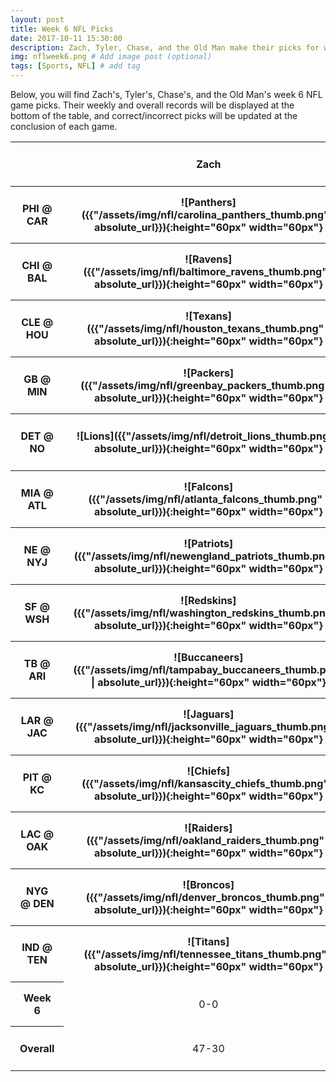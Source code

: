 ```yaml
---
layout: post
title: Week 6 NFL Picks
date: 2017-10-11 15:30:00
description: Zach, Tyler, Chase, and the Old Man make their picks for week 6 games in the NFL.
img: nflweek6.png # Add image post (optional)
tags: [Sports, NFL] # add tag
---
```

Below, you will find Zach's, Tyler's, Chase's, and the Old Man's week 6 NFL game picks. Their weekly and overall records will be displayed
at the bottom of the table, and correct/incorrect picks will be updated at the conclusion of each game.
<style>
    th, td {
        padding: 15px;
        text-align: center;
    }
    .correct {
        border: 3px solid #339933;
    }
    .incorrect {
        border: 3px solid #ff0000;
    }
</style>
<table class='test' align='center'>
    <tr>
        <th></th>
        <th>Zach</th>
        <th>Tyler</th>
        <th>Chase</th>
        <th>Old Man</th>
    </tr>
    <tr>
        <th>PHI @ CAR</th>
        <th markdown="1">![Panthers]({{"/assets/img/nfl/carolina_panthers_thumb.png" | absolute_url}}){:height="60px" width="60px"}</th>
        <th markdown="1">![Eagles]({{"/assets/img/nfl/philadelphia_eagles_thumb.png" | absolute_url}}){:height="60px" width="60px"}</th>
        <td>N/A</td>
        <td>N/A</td>
    </tr>
    <tr>
        <th>CHI @ BAL</th>
        <th markdown="1">![Ravens]({{"/assets/img/nfl/baltimore_ravens_thumb.png" | absolute_url}}){:height="60px" width="60px"}</th>
        <th markdown="1">![Ravens]({{"/assets/img/nfl/baltimore_ravens_thumb.png" | absolute_url}}){:height="60px" width="60px"}</th>
        <td>N/A</td>
        <td>N/A</td>
    </tr>
    <tr>
        <th>CLE @ HOU</th>
        <th markdown="1">![Texans]({{"/assets/img/nfl/houston_texans_thumb.png" | absolute_url}}){:height="60px" width="60px"}</th>
        <th markdown="1">![Texans]({{"/assets/img/nfl/houston_texans_thumb.png" | absolute_url}}){:height="60px" width="60px"}</th>
        <td>N/A</td>
        <td>N/A</td>
    </tr>
    <tr>
        <th>GB @ MIN</th>
        <th markdown="1">![Packers]({{"/assets/img/nfl/greenbay_packers_thumb.png" | absolute_url}}){:height="60px" width="60px"}</th>
        <th markdown="1">![Packers]({{"/assets/img/nfl/greenbay_packers_thumb.png" | absolute_url}}){:height="60px" width="60px"}</th>
        <td>N/A</td>
        <td>N/A</td>
    </tr>
    <tr>
        <th>DET @ NO</th>
        <th markdown="1">![Lions]({{"/assets/img/nfl/detroit_lions_thumb.png" | absolute_url}}){:height="60px" width="60px"}</th>
        <th markdown="1">![Saints]({{"/assets/img/nfl/neworleans_saints_thumb.png" | absolute_url}}){:height="60px" width="60px"}</th>
        <td>N/A</td>
        <td>N/A</td>
    </tr>
    <tr>
        <th>MIA @ ATL</th>
        <th markdown="1">![Falcons]({{"/assets/img/nfl/atlanta_falcons_thumb.png" | absolute_url}}){:height="60px" width="60px"}</th>
        <th markdown="1">![Falcons]({{"/assets/img/nfl/atlanta_falcons_thumb.png" | absolute_url}}){:height="60px" width="60px"}</th>
        <td>N/A</td>
        <td>N/A</td>
    </tr>
    <tr>
        <th>NE @ NYJ</th>
        <th markdown="1">![Patriots]({{"/assets/img/nfl/newengland_patriots_thumb.png" | absolute_url}}){:height="60px" width="60px"}</th>
        <th markdown="1">![Patriots]({{"/assets/img/nfl/newengland_patriots_thumb.png" | absolute_url}}){:height="60px" width="60px"}</th>
        <td>N/A</td>
        <td>N/A</td>
    </tr>
    <tr>
        <th>SF @ WSH</th>
        <th markdown="1">![Redskins]({{"/assets/img/nfl/washington_redskins_thumb.png" | absolute_url}}){:height="60px" width="60px"}</th>
        <th markdown="1">![Redskins]({{"/assets/img/nfl/washington_redskins_thumb.png" | absolute_url}}){:height="60px" width="60px"}</th>
        <td>N/A</td>
        <td>N/A</td>
    </tr>
    <tr>
        <th>TB @ ARI</th>
        <th markdown="1">![Buccaneers]({{"/assets/img/nfl/tampabay_buccaneers_thumb.png" | absolute_url}}){:height="60px" width="60px"}</th>
        <th markdown="1">![Buccaneers]({{"/assets/img/nfl/tampabay_buccaneers_thumb.png" | absolute_url}}){:height="60px" width="60px"}</th>
        <td>N/A</td>
        <td>N/A</td>
    </tr>
    <tr>
        <th>LAR @ JAC</th>
        <th markdown="1">![Jaguars]({{"/assets/img/nfl/jacksonville_jaguars_thumb.png" | absolute_url}}){:height="60px" width="60px"}</th>
        <th markdown="1">![Jaguars]({{"/assets/img/nfl/jacksonville_jaguars_thumb.png" | absolute_url}}){:height="60px" width="60px"}</th>
        <td>N/A</td>
        <td>N/A</td>
    </tr>
    <tr>
        <th>PIT @ KC</th>
        <th markdown="1">![Chiefs]({{"/assets/img/nfl/kansascity_chiefs_thumb.png" | absolute_url}}){:height="60px" width="60px"}</th>
        <th markdown="1">![Steelers]({{"/assets/img/nfl/pittsburgh_steelers_thumb.png" | absolute_url}}){:height="60px" width="60px"}</th>
        <td>N/A</td>
        <td>N/A</td>
    </tr>
    <tr>
        <th>LAC @ OAK</th>
        <th markdown="1">![Raiders]({{"/assets/img/nfl/oakland_raiders_thumb.png" | absolute_url}}){:height="60px" width="60px"}</th>
        <th markdown="1">![Raiders]({{"/assets/img/nfl/oakland_raiders_thumb.png" | absolute_url}}){:height="60px" width="60px"}</th>
        <td>N/A</td>
        <td>N/A</td>
    </tr>
    <tr>
        <th>NYG @ DEN</th>
        <th markdown="1">![Broncos]({{"/assets/img/nfl/denver_broncos_thumb.png" | absolute_url}}){:height="60px" width="60px"}</th>
        <th markdown="1">![Broncos]({{"/assets/img/nfl/denver_broncos_thumb.png" | absolute_url}}){:height="60px" width="60px"}</th>
        <td>N/A</td>
        <td>N/A</td>
    </tr>
    <tr>
        <th>IND @ TEN</th>
        <th markdown="1">![Titans]({{"/assets/img/nfl/tennessee_titans_thumb.png" | absolute_url}}){:height="60px" width="60px"}</th>
        <th markdown="1">![Titans]({{"/assets/img/nfl/tennessee_titans_thumb.png" | absolute_url}}){:height="60px" width="60px"}</th>
        <td>N/A</td>
        <td>N/A</td>
    </tr>
    <tr>
        <th>Week 6</th>
        <td>0-0</td>
        <td>0-0</td>
        <td>0-0</td>
        <td>0-0</td>
    </tr>
    <tr>
        <th>Overall</th>
        <td>47-30</td>
        <td>47-30</td>
        <td>50-27</td>
        <td>44-33</td>
    </tr>
</table>
